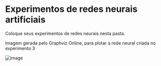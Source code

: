 # Experimentos de redes neurais artificiais

Coloque seus experimentos de redes neurais nesta pasta.

Imagem gerada pelo Graphviz Online, para plotar a rede neural criada no experimento 3

![image](https://user-images.githubusercontent.com/106711102/236648255-cf1bd3c1-328a-4ae4-8a2d-22d59af40e8f.png)
